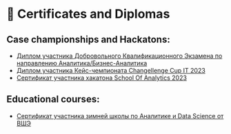 # 📜 Certificates and Diplomas

## Case championships and Hackatons:

- [Диплом участника Добровольного Квалификационного Экзамена по направлению Аналитика/Бизнес-Аналитика](https://github.com/mazur162/mazur162/blob/main/Certificates/ДКЭ%20-%20Диплом.pdf) 
- [Диплом участника Кейс-чемпионата Changellenge Cup IT 2023](https://github.com/mazur162/mazur162/blob/main/Certificates/Changellenge%20%3E%3E%20Cup%20IT%202023%20-%20%20Диплом%20.pdf)
- [Сертификат участника хакатона School Of Analytics 2023](https://github.com/mazur162/mazur162/blob/main/Certificates/SOA%20-%20Сертификат.pdf)

## Educational courses:

- [Сертификат участника зимней школы по Аналитике и Data Science от ВШЭ](https://github.com/mazur162/mazur162/blob/main/Certificates/ВШЭ%20-%20Зимняя%20школа.pdf)
